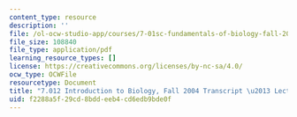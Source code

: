 ```yaml
---
content_type: resource
description: ''
file: /ol-ocw-studio-app/courses/7-01sc-fundamentals-of-biology-fall-2011/f2288a5f29cd8bddeeb4cd6edb9bde0f_7_0122004L09.pdf
file_size: 108840
file_type: application/pdf
learning_resource_types: []
license: https://creativecommons.org/licenses/by-nc-sa/4.0/
ocw_type: OCWFile
resourcetype: Document
title: "7.012 Introduction to Biology, Fall 2004 Transcript \u2013 Lecture 9"
uid: f2288a5f-29cd-8bdd-eeb4-cd6edb9bde0f
---
```

